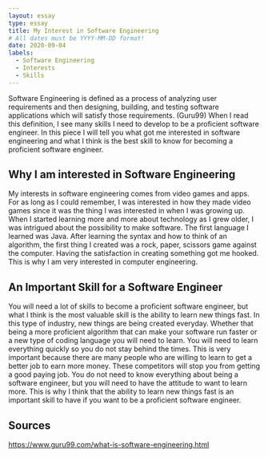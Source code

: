 ```yaml
---
layout: essay
type: essay
title: My Interest in Software Engineering
# All dates must be YYYY-MM-DD format!
date: 2020-09-04
labels:
  - Software Engineering
  - Interests
  - Skills
---
```


Software Engineering is defined as a process of analyzing user requirements and then designing, building, and testing software applications which will satisfy those requirements. (Guru99) When I read this definition, I see many skills I need to develop to be a proficient software engineer. In this piece I will tell you what got me interested in software engineering and what I think is the best skill to know for becoming a proficient software engineer.

## Why I am interested in Software Engineering

My interests in software engineering comes from video games and apps. For as long as I could remember, I was interested in how they made video games since it was the thing I was interested in when I was growing up. When I started learning more and more about technology as I grew older, I was intrigued about the possibility to make software. The first language I learned was Java. After learning the syntax and how to think of an algorithm, the first thing I created was a rock, paper, scissors game against the computer. Having the satisfaction in creating something got me hooked. This is why I am very interested in computer engineering.

## An Important Skill for a Software Engineer

You will need a lot of skills to become a proficient software engineer, but what I think is the most valuable skill is the ability to learn new things fast. In this type of industry, new things are being created everyday. Whether that being a more proficient algorithm that can make your software run faster or a new type of coding language you will need to learn. You will need to learn everything quickly so you do not stay behind the times. This is very important because there are many people who are willing to learn to get a better job to earn more money. These competitors will stop you from getting a good paying job. You do not need to know everything about being a software engineer, but you will need to have the attitude to want to learn more. This is why I think that the ability to learn new things fast is an important skill to have if you want to be a proficient software engineer.

## Sources

https://www.guru99.com/what-is-software-engineering.html

